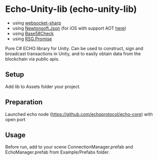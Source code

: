 # Echo-Unity-lib (echo-unity-lib)

*  using [websocket-sharp](https://github.com/sta/websocket-sharp)
*  using [Newtonsoft.Json](https://github.com/JamesNK/Newtonsoft.Json) (for iOS with support AOT [here](https://www.parentelement.com/assets/json_net_unity))
*  using [Base58Check](https://github.com/adamcaudill/Base58Check)
*  using [RSG.Promise](https://github.com/Real-Serious-Games/C-Sharp-Promise)

Pure C# ECHO library for Unity. Can be used to construct, sign and broadcast transactions in Unity, and to easily obtain data from the blockchain via public apis.


## Setup

Add lib to Assets folder your project.

## Preparation

Launched echo node (https://github.com/echoprotocol/echo-core) with open port

## Usage

Before run, add to your scene ConnectionManager.prefab and EchoManager.prefab from Example/Prefabs folder.

